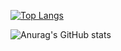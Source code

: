 
[![Top Langs](https://github-readme-stats.vercel.app/api/top-langs/?username=untillnesss&layout=compact&theme=dark)](https://github.com/untillnesss/)

![Anurag's GitHub stats](https://github-readme-stats.vercel.app/api?username=untillnesss&show_icons=true&theme=radical)
